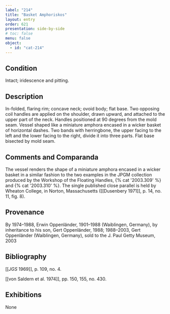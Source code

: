 ```yaml
---
label: "214"
title: "Basket Amphoriskos"
layout: entry
order: 621
presentation: side-by-side
# toc: false
menu: false
object:
  - id: "cat-214"
---
```


## Condition

Intact; iridescence and pitting.

## Description

In-folded, flaring rim; concave neck; ovoid body; flat base. Two opposing coil handles are applied on the shoulder, drawn upward, and attached to the upper part of the neck. Handles positioned at 90 degrees from the mold seam. Vessel shaped like a miniature amphora encased in a wicker basket of horizontal dashes. Two bands with herringbone, the upper facing to the left and the lower facing to the right, divide it into three parts. Flat base bisected by mold seam.

## Comments and Comparanda

The vessel renders the shape of a miniature amphora encased in a wicker basket in a similar fashion to the two examples in the JPGM collection produced by the Workshop of the Floating Handles, {% cat '2003.309' %} and {% cat '2003.310' %}. The single published close parallel is held by Wheaton College, in Norton, Massachusetts ([[Dusenbery 1971]], p. 14, no. 11, fig. 8).

## Provenance

By 1974–1988, Erwin Oppenländer, 1901–1988 (Waiblingen, Germany), by inheritance to his son, Gert Oppenländer, 1988; 1988–2003, Gert Oppenländer (Waiblingen, Germany), sold to the J. Paul Getty Museum, 2003

## Bibliography

[[*JGS* 1969]], p. 109, no. 4.

[[von Saldern et al. 1974]], pp. 150, 155, no. 430.

## Exhibitions

None